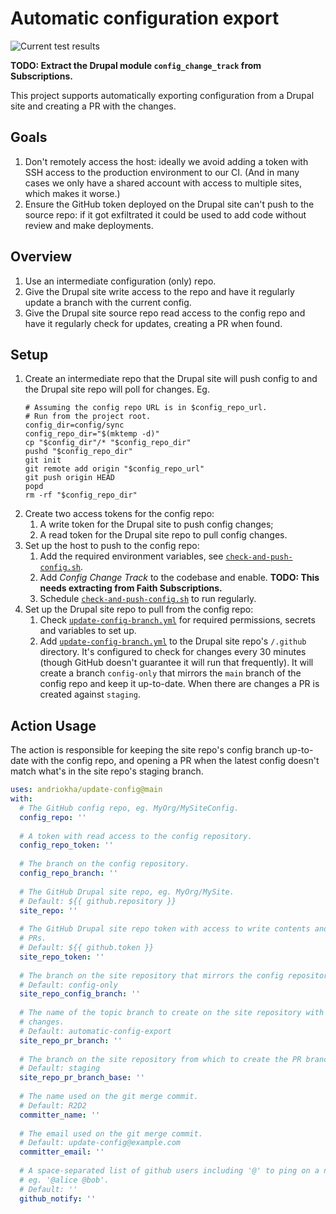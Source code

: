 # Automatic configuration export

![Current test results](https://github.com/andriokha/update-config/actions/workflows/test.yml/badge.svg)

**TODO: Extract the Drupal module `config_change_track` from Subscriptions.**

This project supports automatically exporting configuration from a Drupal site
and creating a PR with the changes.

## Goals

1. Don't remotely access the host: ideally we avoid adding a token with SSH
   access to the production environment to our CI. (And in many cases we only
   have a shared account with access to multiple sites, which makes it worse.)
2. Ensure the GitHub token deployed on the Drupal site can't push to the source
   repo: if it got exfiltrated it could be used to add code without review and
   make deployments.

## Overview

1. Use an intermediate configuration (only) repo.
2. Give the Drupal site write access to the repo and have it regularly update a
   branch with the current config.
3. Give the Drupal site source repo read access to the config repo and have it
   regularly check for updates, creating a PR when found.

## Setup

1. Create an intermediate repo that the Drupal site will push config to and the
   Drupal site repo will poll for changes. Eg.
   ```shell
   # Assuming the config repo URL is in $config_repo_url.
   # Run from the project root.
   config_dir=config/sync
   config_repo_dir="$(mktemp -d)"
   cp "$config_dir"/* "$config_repo_dir"
   pushd "$config_repo_dir"
   git init
   git remote add origin "$config_repo_url"
   git push origin HEAD
   popd
   rm -rf "$config_repo_dir" 
   ```
2. Create two access tokens for the config repo:
   1. A write token for the Drupal site to push config changes;
   2. A read token for the Drupal site repo to pull config changes.
3. Set up the host to push to the config repo:
   1. Add the required environment variables, see [`check-and-push-config.sh`].
   2. Add _Config Change Track_ to the codebase and enable. **TODO: This needs
      extracting from Faith Subscriptions.**
   3. Schedule [`check-and-push-config.sh`] to run regularly.
4. Set up the Drupal site repo to pull from the config repo:
   1. Check [`update-config-branch.yml`] for required permissions, secrets and
      variables to set up.
   2. Add [`update-config-branch.yml`] to the Drupal site repo's `/.github`
      directory. It's configured to check for changes every 30 minutes (though
      GitHub doesn't guarantee it will run that frequently). It will create a
      branch `config-only` that mirrors the `main` branch of the config repo and
      keep it up-to-date. When there are changes a PR is created against
      `staging`.

## Action Usage

The action is responsible for keeping the site repo's config branch up-to-date
with the config repo, and opening a PR when the latest config doesn't match
what's in the site repo's staging branch.

```yaml
uses: andriokha/update-config@main
with:
  # The GitHub config repo, eg. MyOrg/MySiteConfig.
  config_repo: ''
  
  # A token with read access to the config repository.
  config_repo_token: ''
  
  # The branch on the config repository.
  config_repo_branch: ''
  
  # The GitHub Drupal site repo, eg. MyOrg/MySite.
  # Default: ${{ github.repository }}
  site_repo: ''
  
  # The GitHub Drupal site repo token with access to write contents and create
  # PRs.
  # Default: ${{ github.token }}
  site_repo_token: ''
  
  # The branch on the site repository that mirrors the config repository.
  # Default: config-only
  site_repo_config_branch: ''
  
  # The name of the topic branch to create on the site repository with config
  # changes.
  # Default: automatic-config-export
  site_repo_pr_branch: ''
  
  # The branch on the site repository from which to create the PR branch.
  # Default: staging
  site_repo_pr_branch_base: ''
  
  # The name used on the git merge commit.
  # Default: R2D2
  committer_name: ''
  
  # The email used on the git merge commit.
  # Default: update-config@example.com
  committer_email: ''
  
  # A space-separated list of github users including '@' to ping on a new PR,
  # eg. '@alice @bob'.
  # Default: ''
  github_notify: ''
```

[`check-and-push-config.sh`]: scripts/check-and-push-config.sh
[`update-config-branch.yml`]: workflow-templates/update-config-branch.yml
